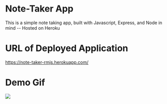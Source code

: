 # Note-Taker App

This is a simple note taking app, built with Javascript, Express, and Node in mind -- Hosted on Heroku

# URL of Deployed Application

https://note-taker-rmjs.herokuapp.com/


# Demo Gif

![](demo.gif)
